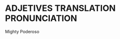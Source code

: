 
# ADJETIVES                 TRANSLATION                 PRONUNCIATION    

Mighty                      Poderoso